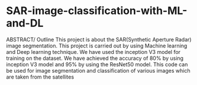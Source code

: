 # SAR-image-classification-with-ML-and-DL

ABSTRACT/ Outline
This project is about the SAR(Synthetic Aperture Radar) image segmentation. This project is carried out by using Machine learning and Deep learning
technique. We have used the inception V3 model for training on the dataset. We have achieved the accuracy of 80% by using inception V3 model and 95% by using the ResNet50 model.
This code can be used for image segmentation and classification of various images which are taken from the satellites

